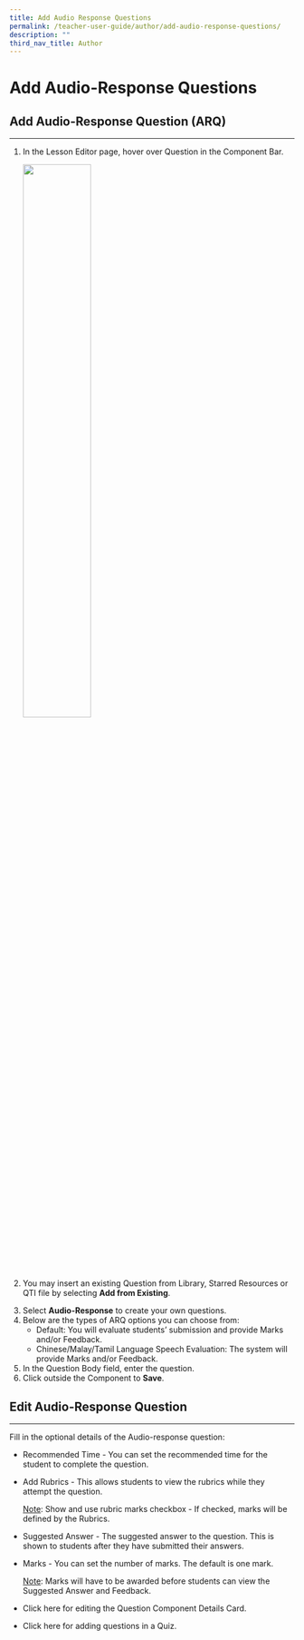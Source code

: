 ```yaml
---
title: Add Audio Response Questions
permalink: /teacher-user-guide/author/add-audio-response-questions/
description: ""
third_nav_title: Author
---
```

<h1 id="add-audio-response-questions">Add Audio-Response Questions</h1>
<h2 id="-add-audio-response-question-arq-">Add Audio-Response Question (ARQ)</h2>
<hr>
<ol>
<li><p>In the Lesson Editor page, hover over Question in the Component Bar.</p>
<p><img style="width: 50%;" src="/images/2Teacher/AU_AddARQ1.png"></p>
</li>
<li><p>You may insert an existing Question from Library, Starred Resources or QTI file by selecting <strong>Add from Existing</strong>.</p>
</li>
<li>Select <strong>Audio-Response</strong> to create your own questions.</li>
<li>Below are the types of ARQ options you can choose from:<ul>
<li>Default: You will evaluate students’ submission and provide Marks and/or Feedback.</li>
<li>Chinese/Malay/Tamil Language Speech Evaluation: The system will provide Marks and/or Feedback.</li>
</ul>
</li>
<li>In the Question Body field, enter the question.</li>
<li>Click outside the Component to <strong>Save</strong>.</li>
</ol>
<h2 id="-edit-audio-response-question-">Edit Audio-Response Question</h2>
<hr>
<p>Fill in the optional details of the Audio-response question:</p>
<ul>
<li>Recommended Time - You can set the recommended time for the student to complete the question.</li>
<li><p>Add Rubrics - This allows students to view the rubrics while they attempt the question.</p>
	<p><u>Note</u>: Show and use rubric marks checkbox - If checked, marks will be defined by the Rubrics.</p>
</li>
<li><p>Suggested Answer - The suggested answer to the question. This is shown to students after they have submitted their answers.</p>
</li>
<li><p>Marks - You can set the number of marks. The default is one mark.</p>
	<p><u>Note</u>: Marks will have to be awarded before students can view the Suggested Answer and Feedback. </p>
</li>
<li><p>Click here for editing the Question Component Details Card.</p>
</li>
<li>Click here for adding questions in a Quiz.</li>
</ul>